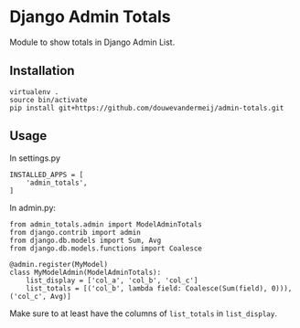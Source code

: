 # Django Admin Totals

Module to show totals in Django Admin List.

## Installation

    virtualenv .
    source bin/activate
    pip install git+https://github.com/douwevandermeij/admin-totals.git

## Usage

In settings.py

    INSTALLED_APPS = [
        'admin_totals',
    ]

In admin.py:

    from admin_totals.admin import ModelAdminTotals
    from django.contrib import admin
    from django.db.models import Sum, Avg
    from django.db.models.functions import Coalesce

    @admin.register(MyModel)
    class MyModelAdmin(ModelAdminTotals):
        list_display = ['col_a', 'col_b', 'col_c']
        list_totals = [('col_b', lambda field: Coalesce(Sum(field), 0))), ('col_c', Avg)]

Make sure to at least have the columns of `list_totals` in `list_display`.
